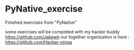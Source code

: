 # PyNative_exercise
Finished exercises from "PyNative"

some exercises will be completed with my hacker buddy https://github.com/Jakewh 
our together organization is here : https://github.com/Hacker-ninjas
